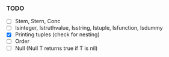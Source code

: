 ### TODO
- [ ] Stem, Stern, Conc
- [ ] Isinteger, Istruthvalue, Isstring, Istuple, Isfunction, Isdummy
- [x] Printing tuples (check for nesting)
- [ ] Order
- [ ] Null (Null T returns true if T is nil)